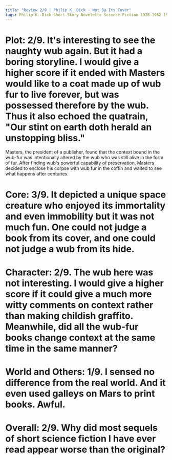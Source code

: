 ```yaml
---
title: "Review 2/9 | Philip K. Dick - Not By Its Cover"
tags: Philip-K.-Dick Short-Story Novelette Science-Fiction 1928-1982 1952
---
```


# Plot: 2/9. It's interesting to see the naughty wub again. But it had a boring storyline. I would give a higher score if it ended with Masters would like to a coat made up of wub fur to live forever, but was possessed therefore by the wub. Thus it also echoed the quatrain, "Our stint on earth doth herald an unstopping bliss."
Masters, the president of a publisher, found that the context bound in the wub-fur was intentionally altered by the wub who was still alive in the form of fur. After finding wub's powerful capability of preservation, Masters decided to enclose his corpse with wub fur in the coffin and waited to see what happens after centuries.

# Core: 3/9. It depicted a unique space creature who enjoyed its immortality and even immobility but it was not much fun. One could not judge a book from its cover, and one could not judge a wub from its hide.

# Character: 2/9. The wub here was not interesting. I would give a higher score if it could give a much more witty comments on context rather than making childish graffito. Meanwhile, did all the wub-fur books change context at the same time in the same manner?

# World and Others: 1/9. I sensed no difference from the real world. And it even used galleys on Mars to print books. Awful.



# Overall: 2/9. Why did most sequels of short science fiction I have ever read appear worse than the original?
